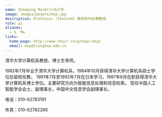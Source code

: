 ```yaml
---
name: Shaoping Ma<br/>马少平
image: images/people/msp.jpg
description: Professor (Tenured) 教研系列长聘教授
role: pi
aliases:
  - S. Ma
links:
  home-page: http://www.thuir.cn/group/~msp/
  email: msp@tsinghua.edu.cn
---
```


清华大学计算机系教授，博士生导师。

1982年7月毕业于清华大学计算机系，1984年10月获得清华大学计算机系硕士学位后留校任教， 1991年7月至1992年7月在日本学习，1997年6月在职获得清华大学计算机系博士学位。主要研究方向为智能信息处理和信息检索。 现任中国人工智能学会会士、副理事长，中国中文信息学会副理事长。

电话：010-62783191

传真：010-62782266